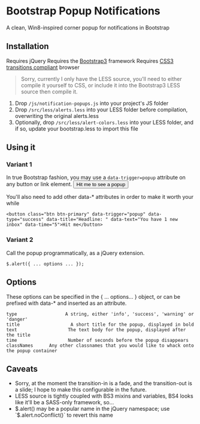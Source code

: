 # Bootstrap Popup Notifications
A clean, Win8-inspired corner popup for notifications in Bootstrap

## Installation
Requires jQuery 
Requires the [Bootstrap3](http://getbootstrap.com/ "Bootstrap 3") framework
Requires [CSS3 transitions compliant](http://caniuse.com/#feat=css-transitions) browser

> Sorry, currently I only have the LESS source, you'll need to either compile it yourself to CSS, or include it into the Bootstrap3 LESS source then compile it. 

1. Drop `/js/notification-popups.js` into your project's JS folder
2. Drop `/src/less/alerts.less` into your LESS folder before compilation, overwriting the original alerts.less
3. Optionally, drop `/src/less/alert-colors.less` into your LESS folder, and if so, update your bootstrap.less to import this file


## Using it 
### Variant 1
In true Bootstrap fashion, you may use a `data-trigger=popup` attribute on any button or link element.
    <button class="btn btn-primary" data-trigger="popup">Hit me to see a popup</button>

You'll also need to add other data-* attributes in order to make it worth your while

    <button class="btn btn-primary" data-trigger="popup" data-type="success" data-title="Headline: " data-text="You have 1 new inbox" data-time="5">Hit me</button>

### Variant 2
Call the popup programmatically, as a jQuery extension.

    $.alert({ ... options ... });

    
## Options
These options can be specified in the { ... options... } object, or can be prefixed with data-* and inserted as an attribute.

    type                  A string, either 'info', 'success', 'warning' or 'danger'
    title                   A short title for the popup, displayed in bold
    text                   The text body for the popup, displayed after the title
    time                   Number of seconds before the popup disappears
    classNames      Any other classnames that you would like to whack onto the popup container
    
## Caveats
+   Sorry, at the moment the transition-in is a fade, and the transition-out is a slide; I hope to make this configurable in the future.
+   LESS source is tightly coupled with BS3 mixins and variables, BS4 looks like it'll be a SASS-only framework, so...
+   $.alert() may be a popular name in the jQuery namespace; use `$.alert.noConflict()` to revert this name
